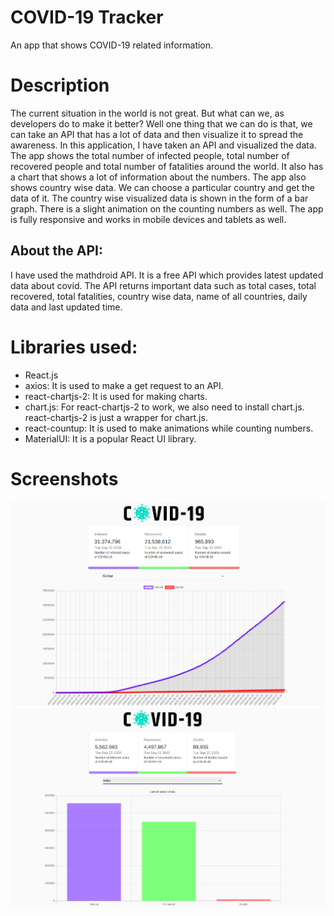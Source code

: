 # COVID-19 Tracker

An app that shows COVID-19 related information.

# Description

The current situation in the world is not great. But what can we, as developers do to make it better? Well one thing that we can do is that, we can take an API that has a lot of data and then visualize it to spread the awareness. In this application, I have taken an API and visualized the data. The app shows the total number of infected people, total number of recovered people and total number of fatalities around the world. It also has a chart that shows a lot of information about the numbers. The app also shows country wise data. We can choose a particular country and get the data of it. The country wise visualized data is shown in the form of a bar graph. There is a slight animation on the counting numbers as well. The app is fully responsive and works in mobile devices and tablets as well.
## About the API:
I have used the mathdroid API. It is a free API which provides latest updated data about covid. The API returns important data such as total cases, total recovered, total fatalities, country wise data, name of all countries, daily data and last updated time.

# Libraries used:
* React.js
* axios: It is used to make a get request to an API.
* react-chartjs-2: It is used for making charts.
* chart.js: For react-chartjs-2 to work, we also need to install chart.js. react-chartjs-2 is just a wrapper for chart.js.
* react-countup: It is used to make animations while counting numbers.
* MaterialUI: It is a popular React UI library.

# Screenshots

![](https://github.com/keshav2802/COVID-19-Tracker/blob/master/screenshots/ss1.png)
![](https://github.com/keshav2802/COVID-19-Tracker/blob/master/screenshots/ss2.png)
